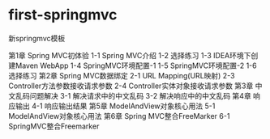 # first-springmvc
新springmvc模板

第1章 Spring MVC初体验
1-1 Spring MVC介绍
1-2 选择练习
1-3 IDEA环境下创建Maven WebApp
1-4 SpringMVC环境配置-1
1-5 SpringMVC环境配置-2
1-6 选择练习
第2章 Spring MVC数据绑定
2-1 URL Mapping(URL映射)
2-3 Controller方法参数接收请求参数
2-4 Controller实体对象接收请求参数
第3章 中文乱码问题解决
3-1 解决请求中的中文乱码
3-2 解决响应中的中文乱码
第4章 响应输出
4-1 响应输出结果
第5章 ModelAndView对象核心用法
5-1 ModelAndView对象核心用法
第6章 Spring MVC整合FreeMarker
6-1 SpringMVC整合Freemarker
